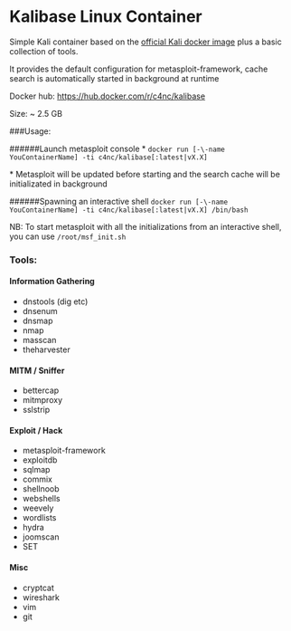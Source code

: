 # Kalibase Linux Container

Simple Kali container based on the [official Kali docker image](https://hub.docker.com/r/kalilinux/kali-linux-docker) plus a basic collection of tools.

It provides the default configuration for metasploit-framework, cache search is automatically started in background at runtime

Docker hub: https://hub.docker.com/r/c4nc/kalibase

Size: ~ 2.5 GB

###Usage:

######Launch metasploit console *
`docker run [-\-name YouContainerName] -ti c4nc/kalibase[:latest|vX.X]`

\* Metasploit will be updated before starting and the search cache will be initializated in background

######Spawning an interactive shell
`docker run [-\-name YouContainerName] -ti c4nc/kalibase[:latest|vX.X] /bin/bash`

NB: To start metasploit with all the initializations from an interactive shell, you can use `/root/msf_init.sh`

### Tools:

#### Information Gathering
- dnstools (dig etc)
- dnsenum
- dnsmap
- nmap
- masscan
- theharvester

#### MITM / Sniffer
- bettercap
- mitmproxy
- sslstrip

#### Exploit / Hack
- metasploit-framework
- exploitdb
- sqlmap
- commix
- shellnoob
- webshells
- weevely
- wordlists
- hydra
- joomscan
- SET

#### Misc
- cryptcat
- wireshark
- vim
- git

